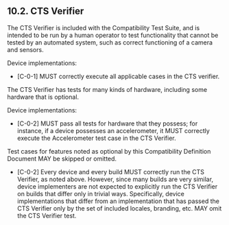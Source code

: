 ## 10.2\. CTS Verifier

The CTS Verifier is included with the Compatibility Test Suite, and
is intended to be run by a human operator to test functionality that cannot be
tested by an automated system, such as correct functioning of a camera and
sensors.

Device implementations:

*    [C-0-1] MUST correctly execute all applicable cases in the CTS verifier.

The CTS Verifier has tests for many kinds of hardware, including some hardware
that is optional.

Device implementations:

*    [C-0-2]  MUST pass all tests for hardware that they possess; for instance,
if a device possesses an accelerometer, it MUST correctly execute the
Accelerometer test case in the CTS Verifier.

Test cases for features noted as optional by this Compatibility Definition
Document MAY be skipped or omitted.

*    [C-0-2] Every device and every build MUST correctly run the CTS Verifier,
as noted above. However, since many builds are very similar, device
implementers are not expected to explicitly run the CTS Verifier on builds
that differ only in trivial ways. Specifically, device implementations that
differ from an implementation that has passed the CTS Verifier only by the
set of included locales, branding, etc. MAY omit the CTS Verifier test.
